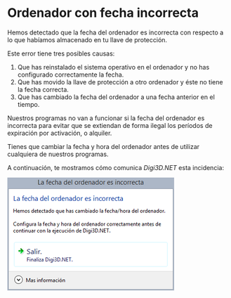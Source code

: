 # Ordenador con fecha incorrecta

Hemos detectado que la fecha del ordenador es incorrecta con respecto a lo que habíamos almacenado en tu llave de protección.

Este error tiene tres posibles causas:

1. Que has reinstalado el sistema operativo en el ordenador y no has configurado correctamente la fecha.
2. Que has movido la llave de protección a otro ordenador y éste no tiene la fecha correcta.
3. Que has cambiado la fecha del ordenador a una fecha anterior en el tiempo.

Nuestros programas no van a funcionar si la fecha del ordenador es incorrecta para evitar que se extiendan de forma ilegal los períodos de expiración por activación, o alquiler.

Tienes que cambiar la fecha y hora del ordenador antes de utilizar cualquiera de nuestros programas.

A continuación, te mostramos cómo comunica _Digi3D.NET_ esta incidencia:

![Cuadro de di&#xE1;logo indicando que la fecha del ordenador es incorrecta](../../.gitbook/assets/ordenador-con-fecha-incorrecta.png)

